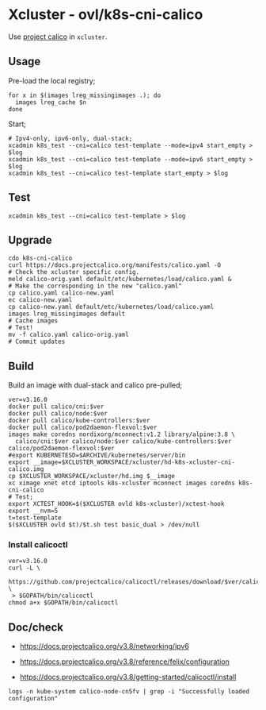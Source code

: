 # Xcluster - ovl/k8s-cni-calico

Use [project calico](https://www.projectcalico.org/) in `xcluster`.

## Usage

Pre-load the local registry;
```
for x in $(images lreg_missingimages .); do
  images lreg_cache $n
done
```

Start;
```
# Ipv4-only, ipv6-only, dual-stack;
xcadmin k8s_test --cni=calico test-template --mode=ipv4 start_empty > $log
xcadmin k8s_test --cni=calico test-template --mode=ipv6 start_empty > $log
xcadmin k8s_test --cni=calico test-template start_empty > $log
```

## Test

```
xcadmin k8s_test --cni=calico test-template > $log
```

## Upgrade

```
cdo k8s-cni-calico
curl https://docs.projectcalico.org/manifests/calico.yaml -O
# Check the xcluster specific config.
meld calico-orig.yaml default/etc/kubernetes/load/calico.yaml &
# Make the corresponding in the new "calico.yaml"
cp calico.yaml calico-new.yaml
ec calico-new.yaml
cp calico-new.yaml default/etc/kubernetes/load/calico.yaml
images lreg_missingimages default
# Cache images
# Test!
mv -f calico.yaml calico-orig.yaml
# Commit updates
```


## Build

Build an image with dual-stack and calico pre-pulled;
```
ver=v3.16.0
docker pull calico/cni:$ver
docker pull calico/node:$ver
docker pull calico/kube-controllers:$ver
docker pull calico/pod2daemon-flexvol:$ver
images make coredns nordixorg/mconnect:v1.2 library/alpine:3.8 \
  calico/cni:$ver calico/node:$ver calico/kube-controllers:$ver calico/pod2daemon-flexvol:$ver
#export KUBERNETESD=$ARCHIVE/kubernetes/server/bin
export __image=$XCLUSTER_WORKSPACE/xcluster/hd-k8s-xcluster-cni-calico.img
cp $XCLUSTER_WORKSPACE/xcluster/hd.img $__image
xc ximage xnet etcd iptools k8s-xcluster mconnect images coredns k8s-cni-calico
# Test;
export XCTEST_HOOK=$($XCLUSTER ovld k8s-xcluster)/xctest-hook
export __nvm=5
t=test-template
$($XCLUSTER ovld $t)/$t.sh test basic_dual > /dev/null
```

### Install calicoctl

```
ver=v3.16.0
curl -L \
 https://github.com/projectcalico/calicoctl/releases/download/$ver/calicoctl \
 > $GOPATH/bin/calicoctl
chmod a+x $GOPATH/bin/calicoctl
```

## Doc/check

* https://docs.projectcalico.org/v3.8/networking/ipv6

* https://docs.projectcalico.org/v3.8/reference/felix/configuration

* https://docs.projectcalico.org/v3.8/getting-started/calicoctl/install

```
logs -n kube-system calico-node-cn5fv | grep -i "Successfully loaded configuration"
```
